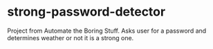 # strong-password-detector
Project from Automate the Boring Stuff. Asks user for a password and determines weather or not it is a strong one. 
